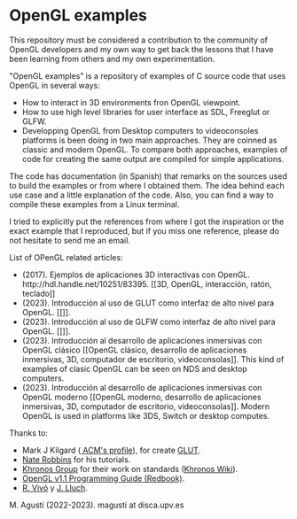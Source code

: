 
<!-- Articles docentes sobre OpenGL -->
<h1>OpenGL examples</h1>

This repository must be considered a contribution to the community of OpenGL developers and my own way to get back the lessons that I have been learning from others and my own experimentation.

"OpenGL examples" is a repository of examples of C source code that uses OpenGL in several ways:
 <ul>
    <li> How to interact in 3D environments fron OpenGL viewpoint.</li>
    <li> How to use high level libraries for user interface as SDL, Freeglut or GLFW.</li>
    <li> Developping OpenGL from Desktop computers to videoconsoles platforms is been doing in two main approaches. They are coinned as classic and modern OpenGL. To compare both approaches, examples of code for creating the same output are compiled for simple applications.</li>
 </ul>


The code has documentation (in Spanish) that remarks on the sources used to build the examples or from where I obtained them. The idea behind each use case and a little explanation of the code. Also, you can find a way to compile these examples from a Linux terminal.

I tried to explicitly put the references from where I got the inspiration or the exact example that I reproduced, but if you miss one reference, please do not hesitate to send me an email.

List of OPenGL related articles:
<ul>
  <li> (2017). Ejemplos de aplicaciones 3D interactivas con OpenGL. http://hdl.handle.net/10251/83395. [[3D, OpenGL, interacción, ratón, teclado]]</li>
  <li> (2023). Introducción al uso de GLUT como interfaz de alto nivel para OpenGL. [[]].</li>
  <li> (2023). Introducción al uso de GLFW como interfaz de alto nivel para OpenGL. [[]].</li>
  <li> (2023). Introducción al desarrollo de aplicaciones inmersivas con OpenGL clásico [[OpenGL clásico, desarrollo de aplicaciones inmersivas, 3D, computador de escritorio, videoconsolas]]. This kind of examples of clasic OpenGL can be seen on NDS and desktop computers.</li>
  <li> (2023). Introducción al desarrollo de aplicaciones inmersivas con OpenGL moderno [[OpenGL moderno, desarrollo de aplicaciones inmersivas, 3D, computador de escritorio, videoconsolas]]. Modern OpenGL is used in platforms like 3DS, Switch or desktop computes.</li>
<!--
<li> (2023). 
 </li>
-->
</ul>


Thanks to:
 <ul>
  <li>Mark J Kilgard (<a href="https://dl.acm.org/profile/81100186713"> ACM's profile</a>), for create <a href="http://user.xmission.com/~nate/es.html">GLUT</a>.</li>
  <li><a href="http://user.xmission.com/~nate/tutors.html">Nate Robbins</a> for his tutorials.</li>
  <li><a href="https://www.khronos.org/">Khronos Group</a> for their work on standards (<a href="https://www.khronos.org/opengl/wiki/Main_Page">Khronos Wiki</a>).</li>
  <li><a href="https://www.opengl.org/archives/resources/code/samples/redbook/">OpenGL v1.1 Programming Guide (Redbook)</a>.</li>
<!--
<li><a href=""></a></li>.
-->
 <li> <a href="http://www.upv.es/ficha-personal/jlluch">R. Vivó</a> y <a href="http://www.upv.es/ficha-personal/jlluch">J. Lluch</a>. </li> 
</ul>

M. Agustí (2022-2023). magusti at disca.upv.es

